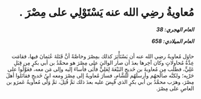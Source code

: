<h1 dir="rtl">مُعاويةُ رضِي الله عنه يَسْتَوْلِي على مِصْرَ .</h1>

<h5 dir="rtl">العام الهجري:  38

العام الميلادي: 658

</h5>

<p dir="rtl">حاوَل مُعاويةُ رضِي الله عنه أن يَسْتَأْثِرَ كذلك بمِصْرَ وخاصَّةً أنَّ قَتَلةَ عُثمانَ فيها، فقامَت عِدَّةُ مُحاولاتٍ وكان آخِرها بعدَ أن صار الواليَ على مِصْرَ هو محمَّدُ بن أبي بكرٍ مِن قِبَلِ عَلِيٍّ، فطلَب مِن مُعاويةَ بن خَديجٍ البَيْعَةَ لِعَلِيٍّ فأَبَى فأساءَ إليه وإلى مَن معه، فعَوَّلُوا على حَرْبِه؛ ولكنَّه صالَحهُم وأرسلَهُم للشَّامِ، فسارَ مُعاويةُ إلى مِصْرَ ومعه ابنُ خَديجٍ فقاتَلوا أهلَ مِصْرَ، وهرَب محمَّدُ بن أبي بكرٍ الذي قُبِضَ عليه بعدَ ذلك ثمَّ قُتِلَ، ثمَّ وَلَّى مُعاويةُ عَمرَو بن العاصِ على مِصْرَ.</p></br>
